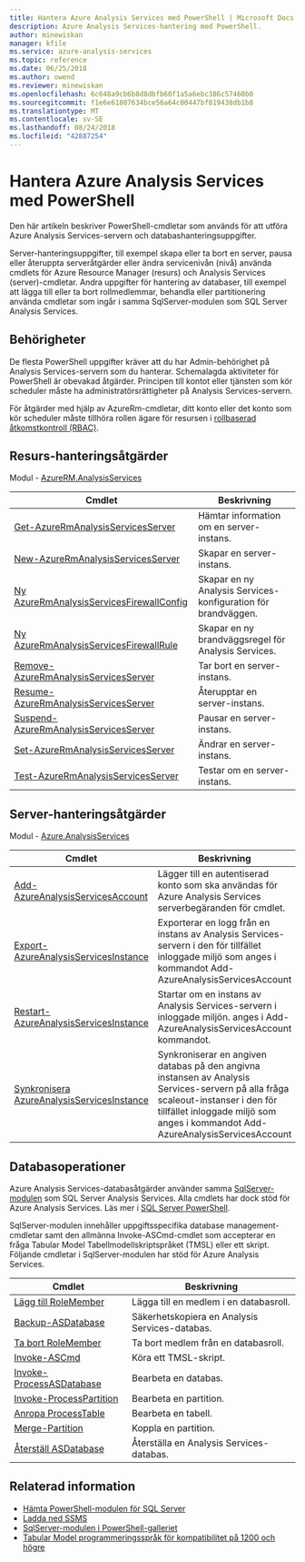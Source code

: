 ```yaml
---
title: Hantera Azure Analysis Services med PowerShell | Microsoft Docs
description: Azure Analysis Services-hantering med PowerShell.
author: minewiskan
manager: kfile
ms.service: azure-analysis-services
ms.topic: reference
ms.date: 06/25/2018
ms.author: owend
ms.reviewer: minewiskan
ms.openlocfilehash: 6c648a9cb6b8d8dbfb60f1a5a6ebc386c57460b0
ms.sourcegitcommit: f1e6e61807634bce56a64c00447bf819438db1b8
ms.translationtype: MT
ms.contentlocale: sv-SE
ms.lasthandoff: 08/24/2018
ms.locfileid: "42887254"
---
```

# <a name="manage-azure-analysis-services-with-powershell"></a>Hantera Azure Analysis Services med PowerShell

Den här artikeln beskriver PowerShell-cmdletar som används för att utföra Azure Analysis Services-servern och databashanteringsuppgifter. 

Server-hanteringsuppgifter, till exempel skapa eller ta bort en server, pausa eller återuppta serveråtgärder eller ändra servicenivån (nivå) använda cmdlets för Azure Resource Manager (resurs) och Analysis Services (server)-cmdletar. Andra uppgifter för hantering av databaser, till exempel att lägga till eller ta bort rollmedlemmar, behandla eller partitionering använda cmdletar som ingår i samma SqlServer-modulen som SQL Server Analysis Services.

## <a name="permissions"></a>Behörigheter
De flesta PowerShell uppgifter kräver att du har Admin-behörighet på Analysis Services-servern som du hanterar. Schemalagda aktiviteter för PowerShell är obevakad åtgärder. Principen till kontot eller tjänsten som kör scheduler måste ha administratörsrättigheter på Analysis Services-servern. 

För åtgärder med hjälp av AzureRm-cmdletar, ditt konto eller det konto som kör scheduler måste tillhöra rollen ägare för resursen i [rollbaserad åtkomstkontroll (RBAC)](../role-based-access-control/overview.md). 

## <a name="resource-management-operations"></a>Resurs-hanteringsåtgärder 
Modul - [AzureRM.AnalysisServices](https://www.powershellgallery.com/packages/AzureRM.AnalysisServices)

|Cmdlet|Beskrivning| 
|------------|-----------------| 
|[Get-AzureRmAnalysisServicesServer](/powershell/module/azurerm.analysisservices/get-azurermanalysisservicesserver)|Hämtar information om en server-instans.|  
|[New-AzureRmAnalysisServicesServer](/powershell/module/azurerm.analysisservices/new-azurermanalysisservicesserver)|Skapar en server-instans.|   
|[Ny AzureRmAnalysisServicesFirewallConfig](/powershell/module/azurerm.analysisservices/new-azurermanalysisservicesfirewallconfig)|Skapar en ny Analysis Services-konfiguration för brandväggen.|   
|[Ny AzureRmAnalysisServicesFirewallRule](/powershell/module/azurerm.analysisservices/new-azurermanalysisservicesfirewallrule)|Skapar en ny brandväggsregel för Analysis Services.|   
|[Remove-AzureRmAnalysisServicesServer](/powershell/module/azurerm.analysisservices/remove-azurermanalysisservicesserver)|Tar bort en server-instans.|  
|[Resume-AzureRmAnalysisServicesServer](/powershell/module/azurerm.analysisservices/resume-azurermanalysisservicesserver)|Återupptar en server-instans.|  
|[Suspend-AzureRmAnalysisServicesServer](/powershell/module/azurerm.analysisservices/suspend-azurermanalysisservicesserver)|Pausar en server-instans.| 
|[Set-AzureRmAnalysisServicesServer](/powershell/module/azurerm.analysisservices/set-azurermanalysisservicesserver)|Ändrar en server-instans.|   
|[Test-AzureRmAnalysisServicesServer](/powershell/module/azurerm.analysisservices/test-azurermanalysisservicesserver)|Testar om en server-instans.| 

## <a name="server-management-operations"></a>Server-hanteringsåtgärder

Modul - [Azure.AnalysisServices](https://www.powershellgallery.com/packages/Azure.AnalysisServices)

|Cmdlet|Beskrivning| 
|------------|-----------------| 
|[Add-AzureAnalysisServicesAccount](/powershell/module/azure.analysisservices/add-azureanalysisservicesaccount)|Lägger till en autentiserad konto som ska användas för Azure Analysis Services serverbegäranden för cmdlet.| 
|[Export-AzureAnalysisServicesInstance](/powershell/module/azurerm.analysisservices/export-azureanalysisservicesinstancelog)|Exporterar en logg från en instans av Analysis Services-servern i den för tillfället inloggade miljö som anges i kommandot Add-AzureAnalysisServicesAccount|  
|[Restart-AzureAnalysisServicesInstance](/powershell/module/azurerm.analysisservices/restart-azureanalysisservicesinstance)|Startar om en instans av Analysis Services-servern i inloggade miljön. anges i Add-AzureAnalysisServicesAccount kommandot.|  
|[Synkronisera AzureAnalysisServicesInstance](/powershell/module/azurerm.analysisservices/restart-azureanalysisservicesinstance)|Synkroniserar en angiven databas på den angivna instansen av Analysis Services-servern på alla fråga scaleout-instanser i den för tillfället inloggade miljö som anges i kommandot Add-AzureAnalysisServicesAccount|  

## <a name="database-operations"></a>Databasoperationer

Azure Analysis Services-databasåtgärder använder samma [SqlServer-modulen](https://www.powershellgallery.com/packages/SqlServer) som SQL Server Analysis Services. Alla cmdlets har dock stöd för Azure Analysis Services. Läs mer i [SQL Server PowerShell](https://docs.microsoft.com/sql/powershell/sql-server-powershell).

SqlServer-modulen innehåller uppgiftsspecifika database management-cmdletar samt den allmänna Invoke-ASCmd-cmdlet som accepterar en fråga Tabular Model Tabellmodellskriptspråket (TMSL) eller ett skript. Följande cmdletar i SqlServer-modulen har stöd för Azure Analysis Services.

  
|Cmdlet|Beskrivning|
|------------|-----------------| 
|[Lägg till RoleMember](https://docs.microsoft.com/powershell/module/sqlserver/Add-RoleMember)|Lägga till en medlem i en databasroll.| 
|[Backup-ASDatabase](https://docs.microsoft.com/powershell/module/sqlserver/backup-asdatabase)|Säkerhetskopiera en Analysis Services-databas.|  
|[Ta bort RoleMember](https://docs.microsoft.com/powershell/module/sqlserver/remove-rolemember)|Ta bort medlem från en databasroll.|   
|[Invoke-ASCmd](https://docs.microsoft.com/powershell/module/sqlserver/invoke-ascmd)|Köra ett TMSL-skript.|
|[Invoke-ProcessASDatabase](https://docs.microsoft.com/powershell/module/sqlserver/invoke-processasdatabase)|Bearbeta en databas.|  
|[Invoke-ProcessPartition](https://docs.microsoft.com/powershell/module/sqlserver/invoke-processpartition)|Bearbeta en partition.| 
|[Anropa ProcessTable](https://docs.microsoft.com/powershell/module/sqlserver/invoke-processtable)|Bearbeta en tabell.|  
|[Merge-Partition](https://docs.microsoft.com/powershell/module/sqlserver/merge-partition)|Koppla en partition.|  
|[Återställ ASDatabase](https://docs.microsoft.com/powershell/module/sqlserver/restore-asdatabase)|Återställa en Analysis Services-databas.| 
  

## <a name="related-information"></a>Relaterad information

* [Hämta PowerShell-modulen för SQL Server](https://docs.microsoft.com/sql/ssms/download-sql-server-ps-module)   
* [Ladda ned SSMS](https://docs.microsoft.com/sql/ssms/download-sql-server-management-studio-ssms)   
* [SqlServer-modulen i PowerShell-galleriet](https://www.powershellgallery.com/packages/SqlServer)    
* [Tabular Model programmeringsspråk för kompatibilitet på 1200 och högre](https://msdn.microsoft.com/library/mt712541.aspx)
